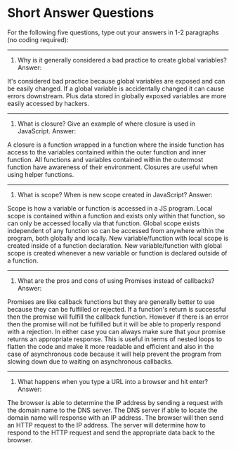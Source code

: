 # Short Answer Questions
For the following five questions, type out your answers in 1-2 paragraphs (no coding required):
********************************************************************************************************

1. Why is it generally considered a bad practice to create global variables?
Answer:

It's considered bad practice because global variables are exposed and can be easily changed. If a global variable is accidentally changed it can cause errors downstream. Plus data stored in globally exposed variables are more easily accessed by hackers.

********************************************************************************************************

1. What is closure? Give an example of where closure is used in JavaScript.
Answer:

A closure is a function wrapped in a function where the inside function has access to the variables contained within the outer function and inner function. All functions and variables contained within the outermost function have awareness of their environment. Closures are useful when using helper functions.

********************************************************************************************************

1. What is scope? When is new scope created in JavaScript?
Answer:

Scope is how a variable or function is accessed in a JS program. Local scope is contained within a function and exists only within that function, so can only be accessed locally via that function. Global scope exists independent of any function so can be accessed from anywhere within the program, both globally and locally. New variable/function with local scope is created inside of a function declaration. New variable/function with global scope is created whenever a new variable or function is declared outside of a function.

********************************************************************************************************

1. What are the pros and cons of using Promises instead of callbacks?
Answer:

Promises are like callback functions but they are generally better to use because they can be fulfilled or rejected. If a function's return is successful then the promise will fulfill the callback function. However if there is an error then the promise will not be fulfilled but it will be able to properly respond with a rejection. In either case you can always make sure that your promise returns an appropriate response. This is useful in terms of nested loops to flatten the code and make it more readable and efficient and also in the case of asynchronous code because it will help prevent the program from slowing down due to waiting on asynchronous callbacks.

********************************************************************************************************

1. What happens when you type a URL into a browser and hit enter?
Answer:

The browser is able to determine the IP address by sending a request with the domain name to the DNS server. The DNS server if able to locate the domain name will response with an IP address. The browser will then send an HTTP request to the IP address. The server will determine how to respond to the HTTP request and send the appropriate data back to the browser.




